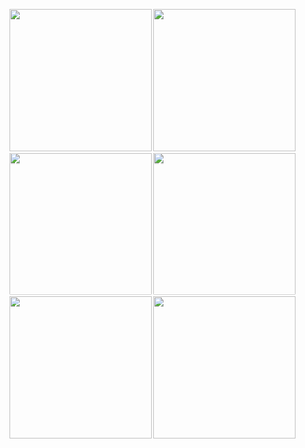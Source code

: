 <p float="left">
 <img src="https://user-images.githubusercontent.com/106794778/173137401-515abbcf-2941-4f49-bd94-0ca14c424e70.jpg" width="250" height:"250" >

 <img src="https://user-images.githubusercontent.com/106794778/173138362-c7712de7-ca50-49af-8cd8-51c8d7a6f116.jpg" width="250" >

 <img src="https://user-images.githubusercontent.com/106794778/173138945-2229e93d-0bd6-4dfe-87d8-54c287a8f586.jpg" width="250" >

<img src="https://user-images.githubusercontent.com/106794778/173139109-d5789113-9e28-4f8f-a36d-f9918c479690.jpg" width="250" >

<img src="https://user-images.githubusercontent.com/106794778/173139284-eea88b54-0288-4be3-adc0-15faf57da7c1.jpg" width="250" >
<img src="https://user-images.githubusercontent.com/106794778/173139484-aca791c0-a3ea-479f-92b0-c58ed0a0d48b.jpg" width="250" >


</p>
